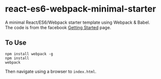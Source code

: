 # react-es6-webpack-minimal-starter

A minimal React/ES6/Webpack starter template using Webpack &amp; Babel.
The code is from the facebook [Getting Started](http://facebook.github.io/react/docs/getting-started.html)
page.

## To Use

```
npm install webpack -g
npm install
webpack
```

Then navigate using a browser to `index.html`.

